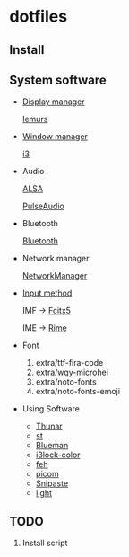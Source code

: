 # dotfiles

## Install

## System software

* [Display manager](https://wiki.archlinux.org/title/Display_manager)

  [lemurs](https://github.com/coastalwhite/lemurs)

* [Window manager](https://wiki.archlinux.org/title/Window_manager)

  [i3](https://wiki.archlinux.org/title/I3)

* Audio

  [ALSA](https://wiki.archlinux.org/title/ALSA)

  [PulseAudio](https://wiki.archlinux.org/title/PulseAudio)


* Bluetooth

  [Bluetooth](https://wiki.archlinux.org/title/Bluetooth)

* Network manager

  [NetworkManager](https://wiki.archlinux.org/title/NetworkManager)

* [Input method](https://wiki.archlinux.org/title/Input_method)

  IMF -> [Fcitx5](https://wiki.archlinux.org/title/Fcitx5)

  IME -> [Rime](https://wiki.archlinux.org/title/Rime)

* Font

  1. extra/ttf-fira-code
  2. extra/wqy-microhei
  3. extra/noto-fonts
  4. extra/noto-fonts-emoji

* Using Software

  * [Thunar](https://wiki.archlinux.org/title/Thunar) 
  * [st](https://wiki.archlinux.org/title/St) 
  * [Blueman](https://wiki.archlinux.org/title/Blueman)
  * [i3lock-color](https://github.com/SammysHP/i3lockmore)
  * [feh](https://wiki.archlinux.org/title/Feh)
  * [picom](https://wiki.archlinux.org/title/Picom)
  * [Snipaste](https://www.snipaste.com/)
  * [light](https://gitlab.com/dpeukert/light)

## TODO


1. Install script
